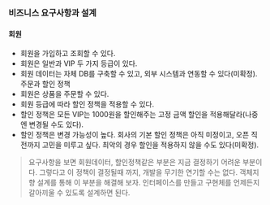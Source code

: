 ### 비즈니스 요구사항과 설계
#### 회원
- 회원을 가입하고 조회할 수 있다.
- 회원은 일반과 VIP 두 가지 등급이 있다.
- 회원 데이터는 자체 DB를 구축할 수 있고, 외부 시스템과 연동할 수 있다(미확정).
주문과 할인 정책
- 회원은 상품을 주문할 수 있다.
- 회원 등급에 따라 할인 정책을 적용할 수 있다.
- 할인 정책은 모든 VIP는 1000원을 할인해주는 고정 금액 할인을 적용해달라(나중엔 변경될 수도 있다).
- 할인 정책은 변경 가능성이 높다. 회사의 기본 할인 정책은 아직 미정이고, 오픈 직전까지 고민을 미루고 싶다.
최악의 경우 할인을 적용하지 않을 수도 있다(미확정).


> 요구사항을 보면 회원데이터, 할인정책같은 부분은 지금 결정하기 어려운 부분이다. 그렇다고 이 정책이 결정될때 까지,
> 개발을 무기한 연기할 수는 없다. 객체지향 설계를 통해 이 부분을 해결해 보자.
> 인터페이스를 만들고 구현체를 언제든지 갈아끼울 수 있도록 설계하면 된다.